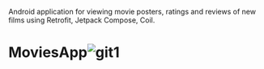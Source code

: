 Android application for viewing movie posters, ratings and reviews of new films using Retrofit, Jetpack Compose, Coil.
# MoviesApp![git1](https://user-images.githubusercontent.com/84338557/168139444-38dd6ddb-0455-405d-8c6a-3e8a934e5db8.jpg)
